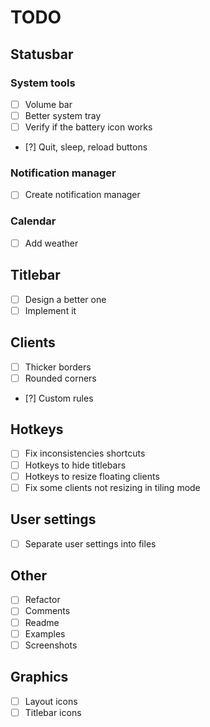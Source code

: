 # TODO

## Statusbar
### System tools
* [ ] Volume bar
* [ ] Better system tray
* [ ] Verify if the battery icon works
* [?] Quit, sleep, reload buttons
### Notification manager
* [ ] Create notification manager
### Calendar
* [ ] Add weather

## Titlebar
* [ ] Design a better one
* [ ] Implement it

## Clients
* [ ] Thicker borders
* [ ] Rounded corners
* [?] Custom rules

## Hotkeys
* [ ] Fix inconsistencies shortcuts
* [ ] Hotkeys to hide titlebars
* [ ] Hotkeys to resize floating clients
* [ ] Fix some clients not resizing in tiling mode

## User settings
* [ ] Separate user settings into files

## Other
* [ ] Refactor
* [ ] Comments
* [ ] Readme
* [ ] Examples
* [ ] Screenshots

## Graphics
* [ ] Layout icons
* [ ] Titlebar icons
